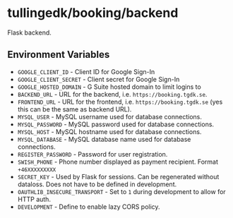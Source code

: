 # tullingedk/booking/backend

Flask backend.

## Environment Variables

* `GOOGLE_CLIENT_ID` - Client ID for Google Sign-In
* `GOOGLE_CLIENT_SECRET` - Client secret for Google Sign-In
* `GOOGLE_HOSTED_DOMAIN` - G Suite hosted domain to limit logins to
* `BACKEND_URL` - URL for the backend, i.e. `https://booking.tgdk.se`.
* `FRONTEND_URL` - URL for the frontend, i.e. `https://booking.tgdk.se` (yes this can be the same as backend URL).
* `MYSQL_USER` - MySQL username used for database connections.
* `MYSQL_PASSWORD` - MySQL password used for database connections.
* `MYSQL_HOST` - MySQL hostname used for database connections.
* `MYSQL_DATABASE` - MySQL database name used for database connections.
* `REGISTER_PASSWORD` - Password for user registration.
* `SWISH_PHONE` - Phone number displayed as payment recipient. Format `+46XXXXXXXXX`
* `SECRET_KEY` - Used by Flask for sessions. Can be regenerated without dataloss. Does not have to be defined in development.
* `OAUTHLIB_INSECURE_TRANSPORT` - Set to `1` during development to allow for HTTP auth.
* `DEVELOPMENT` - Define to enable lazy CORS policy.
